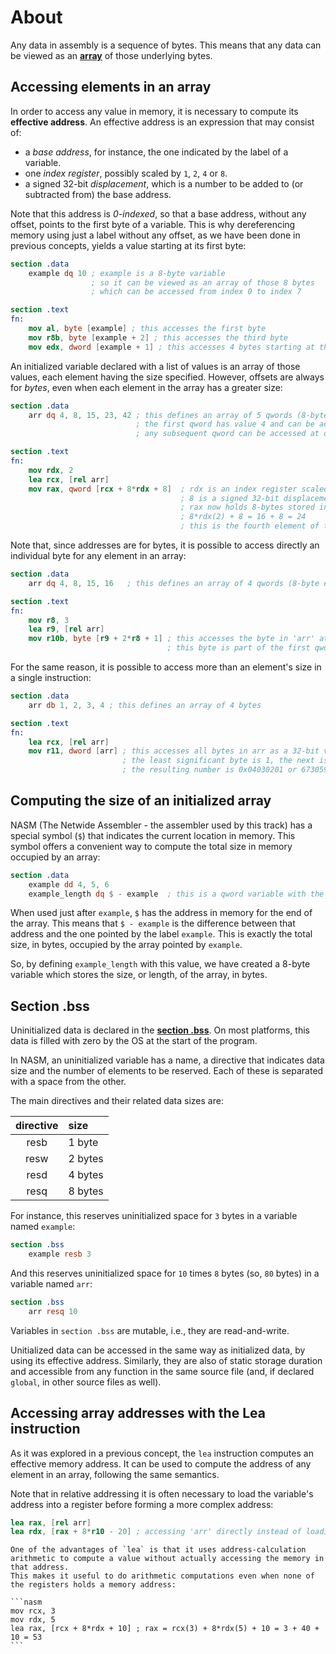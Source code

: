 # About

Any data in assembly is a sequence of bytes.
This means that any data can be viewed as an **[array][array]** of those underlying bytes.

## Accessing elements in an array

In order to access any value in memory, it is necessary to compute its **effective address**.
An effective address is an expression that may consist of:

- a _base address_, for instance, the one indicated by the label of a variable.
- one _index register_, possibly scaled by `1`, `2`, `4` or `8`.
- a signed 32-bit _displacement_, which is a number to be added to (or subtracted from) the base address.

Note that this address is _0-indexed_, so that a base address, without any offset, points to the first byte of a variable.
This is why dereferencing memory using just a label without any offset, as we have been done in previous concepts, yields a value starting at its first byte:

```nasm
section .data
    example dq 10 ; example is a 8-byte variable
                  ; so it can be viewed as an array of those 8 bytes
                  ; which can be accessed from index 0 to index 7

section .text
fn:
    mov al, byte [example] ; this accesses the first byte
    mov r8b, byte [example + 2] ; this accesses the third byte
    mov edx, dword [example + 1] ; this accesses 4 bytes starting at the second
```

An initialized variable declared with a list of values is an array of those values, each element having the size specified.
However, offsets are always for _bytes_, even when each element in the array has a greater size:

```nasm
section .data
    arr dq 4, 8, 15, 23, 42 ; this defines an array of 5 qwords (8-byte elements)
                            ; the first qword has value 4 and can be accessed at [arr] (offset 0)
                            ; any subsequent qword can be accessed at offsets increasing by the size in bytes of each element (8)

section .text
fn:
    mov rdx, 2
    lea rcx, [rel arr]
    mov rax, qword [rcx + 8*rdx + 8]  ; rdx is an index register scaled by 8
                                      ; 8 is a signed 32-bit displacement
                                      ; rax now holds 8-bytes stored in 'arr' starting at offset:
                                      ; 8*rdx(2) + 8 = 16 + 8 = 24
                                      ; this is the fourth element of the array, i.e., the element 23
```

Note that, since addresses are for bytes, it is possible to access directly an individual byte for any element in an array:

```nasm
section .data
    arr dq 4, 8, 15, 16   ; this defines an array of 4 qwords (8-byte elements)

section .text
fn:
    mov r8, 3
    lea r9, [rel arr]
    mov r10b, byte [r9 + 2*r8 + 1] ; this accesses the byte in 'arr' at offset: 2*r8(3) + 1 = 7
                                   ; this byte is part of the first qword and has value 0 (the fist byte is the least significant one)
```

For the same reason, it is possible to access more than an element's size in a single instruction:

```nasm
section .data
    arr db 1, 2, 3, 4 ; this defines an array of 4 bytes

section .text
fn:
    lea rcx, [rel arr]
    mov r11, dword [arr] ; this accesses all bytes in arr as a 32-bit value with bytes
                         ; the least significant byte is 1, the next is 2 and so on
                         ; the resulting number is 0x04030201 or 67305985 in decimal
```

## Computing the size of an initialized array

NASM (The Netwide Assembler - the assembler used by this track) has a special symbol (`$`) that indicates the current location in memory.
This symbol offers a convenient way to compute the total size in memory occupied by an array:

```nasm
section .data
    example dd 4, 5, 6
    example_length dq $ - example  ; this is a qword variable with the size of the array, in bytes
```

When used just after `example`, `$` has the address in memory for the end of the array.
This means that `$ - example` is the difference between that address and the one pointed by the label `example`.
This is exactly the total size, in bytes, occupied by the array pointed by `example`.

So, by defining `example_length` with this value, we have created a 8-byte variable which stores the size, or length, of the array, in bytes.

## Section .bss

Uninitialized data is declared in the **[section .bss][bss]**.
On most platforms, this data is filled with zero by the OS at the start of the program.

In NASM, an uninitialized variable has a name, a directive that indicates data size and the number of elements to be reserved.
Each of these is separated with a space from the other.

The main directives and their related data sizes are:

| directive | size    |
|:---------:|:--------|
| resb      | 1 byte  |
| resw      | 2 bytes |
| resd      | 4 bytes |
| resq      | 8 bytes |

For instance, this reserves uninitialized space for `3` bytes in a variable named `example`:

```nasm
section .bss
    example resb 3
```

And this reserves uninitialized space for `10` times `8` bytes (so, `80` bytes) in a variable named `arr`:

```nasm
section .bss
    arr resq 10
```

Variables in `section .bss` are mutable, i.e., they are read-and-write.

Unitialized data can be accessed in the same way as initialized data, by using its effective address.
Similarly, they are also of static storage duration and accessible from any function in the same source file (and, if declared `global`, in other source files as well).

## Accessing array addresses with the Lea instruction

As it was explored in a previous concept, the `lea` instruction computes an effective memory address.
It can be used to compute the address of any element in an array, following the same semantics.

Note that in relative addressing it is often necessary to load the variable's address into a register before forming a more complex address:

```nasm
lea rax, [rel arr]
lea rdx, [rax + 8*r10 - 20] ; accessing 'arr' directly instead of loading it into rax first may yield an error
```

~~~~exercism/note
One of the advantages of `lea` is that it uses address-calculation arithmetic to compute a value without actually accessing the memory in that address.
This makes it useful to do arithmetic computations even when none of the registers holds a memory address:

```nasm
mov rcx, 3
mov rdx, 5
lea rax, [rcx + 8*rdx + 10] ; rax = rcx(3) + 8*rdx(5) + 10 = 3 + 40 + 10 = 53
```
~~~~

[array]: https://en.wikipedia.org/wiki/Array_(data_structure)
[bss]: https://en.wikipedia.org/wiki/.bss
